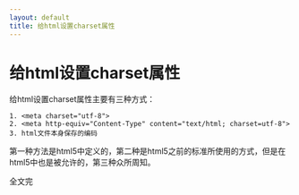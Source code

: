 ```yaml
---
layout: default
title: 给html设置charset属性
---
```

# 给html设置charset属性

给html设置charset属性主要有三种方式：

    1. <meta charset="utf-8">
    2. <meta http-equiv="Content-Type" content="text/html; charset=utf-8">
    3. html文件本身保存的编码

第一种方法是html5中定义的，第二种是html5之前的标准所使用的方式，但是在html5中也是被允许的，第三种众所周知。

全文完